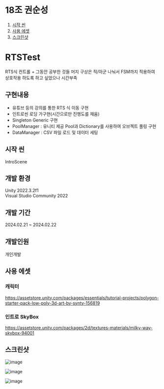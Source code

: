 # 18조 권순성

1. [시작 씬](#시작-씬)  
2. [사용 에셋](#사용-에셋)  
3. [스크린샷](#스크린샷)

# RTSTest
RTS식 컨트롤 + 그동안 공부한 것들 머지
구상은 적/아군 나눠서 FSM까지 적용하여 상호작용 하도록 하고 싶었으나 시간부족

## 구현내용
- 유튜브 등의 강의를 통한 RTS 식 이동 구현
- 인트로씬 로딩 가구현(시간으로만 진행도를 채움)
- Singleton Generic 구현
- PoolManager : 유니티 제공 Pool과 Dictionary를 사용하여 오브젝트 풀링 구현
- DataManager : CSV 파일 로드 및 데이터 세팅

## 시작 씬
IntroScene  

## 개발 환경
Unity 2022.3.2f1  
Visual Studio Community 2022  

## 개발 기간
2024.02.21 ~ 2024.02.22

## 개발인원
개인개발

## 사용 에셋

### 캐릭터
https://assetstore.unity.com/packages/essentials/tutorial-projects/polygon-starter-pack-low-poly-3d-art-by-synty-156819  

### 인트로 SkyBox
https://assetstore.unity.com/packages/2d/textures-materials/milky-way-skybox-94001  

## 스크린샷
![image](https://github.com/cgtg/RTSTest/assets/88172590/79bec9bf-0787-45ba-bd7b-da4dc264b505)

![image](https://github.com/cgtg/RTSTest/assets/88172590/bccd3884-282b-4148-9b1f-1b214ec253bd)

![image](https://github.com/cgtg/RTSTest/assets/88172590/539a941b-da39-4659-9be8-29e6f62cb494)

